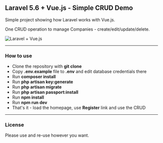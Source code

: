 ## Laravel 5.6 + Vue.js - Simple CRUD Demo

Simple project showing how Laravel works with Vue.js.

One CRUD operation to manage Companies - create/edit/update/delete.

![Laravel + Vue.js](https://laraveldaily.com/wp-content/uploads/2018/11/laravel-vue.png)

---

### How to use

- Clone the repository with __git clone__
- Copy __.env.example__ file to __.env__ and edit database credentials there
- Run __composer install__
- Run __php artisan key:generate__
- Run __php artisan migrate__
- Run __php artisan passport:install__
- Run __npm install__
- Run __npm run dev__
- That's it - load the homepage, use __Register__ link and use the CRUD

---

### License

Please use and re-use however you want.

